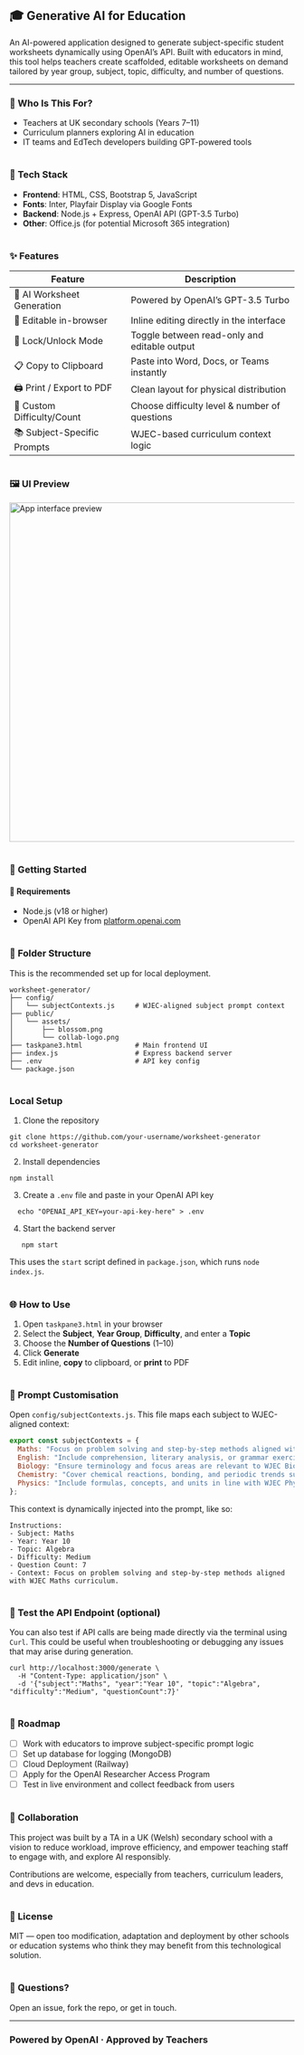 ## 🎓 Generative AI for Education

An AI-powered application designed to generate subject-specific student worksheets dynamically using OpenAI’s API. Built with educators in mind, this tool helps teachers create scaffolded, editable worksheets on demand  tailored by year group, subject, topic, difficulty, and number of questions.

---

### 👥 Who Is This For?

- Teachers at UK secondary schools (Years 7–11)
- Curriculum planners exploring AI in education
- IT teams and EdTech developers building GPT-powered tools

#

### 🧱 Tech Stack

- **Frontend**: HTML, CSS, Bootstrap 5, JavaScript
- **Fonts**: Inter, Playfair Display via Google Fonts
- **Backend**: Node.js + Express, OpenAI API (GPT-3.5 Turbo)
- **Other**: Office.js (for potential Microsoft 365 integration)

#

### ✨ Features

| Feature                    | Description                                     |
|----------------------------|-------------------------------------------------|
| 🧠 AI Worksheet Generation | Powered by OpenAI’s GPT-3.5 Turbo              |
| 📝 Editable in-browser     | Inline editing directly in the interface       |
| 🔐 Lock/Unlock Mode        | Toggle between read-only and editable output   |
| 📋 Copy to Clipboard       | Paste into Word, Docs, or Teams instantly      |
| 🖨️ Print / Export to PDF   | Clean layout for physical distribution         |
| 🎯 Custom Difficulty/Count | Choose difficulty level & number of questions  |
| 📚 Subject-Specific Prompts| WJEC-based curriculum context logic            

#

### 🖼️ UI Preview

<img src="https://via.placeholder.com/800x450.png?text=Worksheet+Generator+UI" width="600" alt="App interface preview" />

#

### 🚀 Getting Started

#### 🔧 Requirements

- Node.js (v18 or higher)
- OpenAI API Key from [platform.openai.com](https://platform.openai.com/account/api-keys)

#

### 📁 Folder Structure

This is the recommended set up for local deployment.

```shell
worksheet-generator/
├── config/
│   └── subjectContexts.js     # WJEC-aligned subject prompt context
├── public/
│   └── assets/
│       ├── blossom.png
│       └── collab-logo.png
├── taskpane3.html             # Main frontend UI
├── index.js                   # Express backend server
├── .env                       # API key config
└── package.json
```

#

### Local Setup

1. Clone the repository

```shell
git clone https://github.com/your-username/worksheet-generator
cd worksheet-generator
```

2. Install dependencies

```shell
npm install
```

3. Create a `.env` file and paste in your OpenAI API key

```shell
  echo "OPENAI_API_KEY=your-api-key-here" > .env
```

4. Start the backend server

```shell
   npm start 
```

This uses the `start` script defined in `package.json`, which runs `node index.js`.

#

### 🌐 How to Use

1. Open `taskpane3.html` in your browser
2. Select the **Subject**, **Year Group**, **Difficulty**, and enter a **Topic**
3. Choose the **Number of Questions** (1–10)
4. Click **Generate**
5. Edit inline, **copy** to clipboard, or **print** to PDF

#

### 🧠 Prompt Customisation

Open `config/subjectContexts.js`. This file maps each subject to WJEC-aligned context:

```js
export const subjectContexts = {
  Maths: "Focus on problem solving and step-by-step methods aligned with WJEC Maths curriculum.",
  English: "Include comprehension, literary analysis, or grammar exercises aligned to WJEC English standards.",
  Biology: "Ensure terminology and focus areas are relevant to WJEC Biology GCSE.",
  Chemistry: "Cover chemical reactions, bonding, and periodic trends suitable for KS3/KS4 Chemistry.",
  Physics: "Include formulas, concepts, and units in line with WJEC Physics curriculum."
};
```

This context is dynamically injected into the prompt, like so:

```
Instructions:
- Subject: Maths
- Year: Year 10
- Topic: Algebra
- Difficulty: Medium
- Question Count: 7
- Context: Focus on problem solving and step-by-step methods aligned with WJEC Maths curriculum.
```

#
### 🧪 Test the API Endpoint (optional)

You can also test if API calls are being made directly via the terminal using `Curl`. This could be useful when troubleshooting or debugging any issues that may arise during generation.

```shell
curl http://localhost:3000/generate \
  -H "Content-Type: application/json" \
  -d '{"subject":"Maths", "year":"Year 10", "topic":"Algebra", "difficulty":"Medium", "questionCount":7}'
```

#

### 🚧 Roadmap

- [ ]  Work with educators to improve subject-specific prompt logic
- [ ]  Set up database for logging (MongoDB)
- [ ]  Cloud Deployment (Railway)
- [ ]  Apply for the OpenAI Researcher Access Program
- [ ]  Test in live environment and collect feedback from users

#

### 🤝 Collaboration

This project was built by a TA in a UK (Welsh) secondary school with a vision to reduce workload, improve efficiency, and empower teaching staff to engage with, and explore AI responsibly.

Contributions are welcome, especially from teachers, curriculum leaders, and devs in education.

#

### 📜 License

MIT — open too modification, adaptation and deployment by other schools or education systems who think they may benefit from this technological solution.  

#

### 📣 Questions?

Open an issue, fork the repo, or get in touch.

---

### Powered by OpenAI · Approved by Teachers
